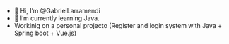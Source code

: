 - 👋 Hi, I’m @GabrielLarramendi
- 🌱 I’m currently learning Java.
- Workinig on a personal projecto (Register and login system with Java + Spring boot + Vue.js)

<!---
GabrielLarramendi/GabrielLarramendi is a ✨ special ✨ repository because its `README.md` (this file) appears on your GitHub profile.
You can click the Preview link to take a look at your changes.
--->
